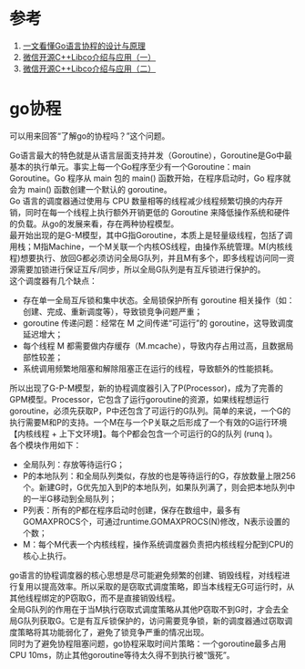 # 参考

1. [一文看懂Go语言协程的设计与原理](https://juejin.cn/post/7044741465930465311#heading-12)
2. [微信开源C++Libco介绍与应用（一）](https://zhuanlan.zhihu.com/p/51078499)
3. [微信开源C++Libco介绍与应用（二）](https://zhuanlan.zhihu.com/p/51081816)


# go协程

可以用来回答“了解go的协程吗？”这个问题。<br>

Go语言最大的特色就是从语言层面支持并发（Goroutine），Goroutine是Go中最基本的执行单元。事实上每一个Go程序至少有一个Goroutine：main Goroutine。Go 程序从 main 包的 main() 函数开始，在程序启动时，Go 程序就会为 main() 函数创建一个默认的 goroutine。<br>
Go 语言的调度器通过使用与 CPU 数量相等的线程减少线程频繁切换的内存开销，同时在每一个线程上执行额外开销更低的 Goroutine 来降低操作系统和硬件的负载。从go的发展来看，存在两种协程模型。<br>
最开始出现的是G-M模型，其中G指Goroutine，本质上是轻量级线程，包括了调用栈；M指Machine，一个M关联一个内核OS线程，由操作系统管理。M(内核线程)想要执行、放回G都必须访问全局G队列，并且M有多个，即多线程访问同一资源需要加锁进行保证互斥/同步，所以全局G队列是有互斥锁进行保护的。<br>
这个调度器有几个缺点：

- 存在单一全局互斥锁和集中状态。全局锁保护所有 goroutine 相关操作（如：创建、完成、重新调度等），导致锁竞争问题严重；
- goroutine 传递问题：经常在 M 之间传递“可运行”的 goroutine，这导致调度延迟增大；
- 每个线程 M 都需要做内存缓存（M.mcache），导致内存占用过高，且数据局部性较差；
- 系统调用频繁地阻塞和解除阻塞正在运行的线程，导致额外的性能损耗。

所以出现了G-P-M模型，新的协程调度器引入了P(Processor)，成为了完善的GPM模型。Processor，它包含了运行goroutine的资源，如果线程想运行goroutine，必须先获取P，P中还包含了可运行的G队列。简单的来说，一个G的执行需要M和P的支持。一个M在与一个P关联之后形成了一个有效的G运行环境【内核线程 + 上下文环境】。每个P都会包含一个可运行的G的队列 (runq )。<br>
各个模块作用如下：

- 全局队列：存放等待运行G；
- P的本地队列：和全局队列类似，存放的也是等待运行的G，存放数量上限256个。新建G时，G优先加入到P的本地队列，如果队列满了，则会把本地队列中的一半G移动到全局队列；
- P列表：所有的P都在程序启动时创建，保存在数组中，最多有GOMAXPROCS个，可通过runtime.GOMAXPROCS(N)修改，N表示设置的个数；
- M：每个M代表一个内核线程，操作系统调度器负责把内核线程分配到CPU的核心上执行。

go语言的协程调度器的核心思想是尽可能避免频繁的创建、销毁线程，对线程进行复用以提高效率。所以采取的是窃取式调度策略，即当本线程无G可运行时，从其他线程绑定的P窃取G，而不是直接销毁线程。<br>
全局G队列的作用在于当M执行窃取式调度策略从其他P窃取不到G时，才会去全局G队列获取G。它是有互斥锁保护的，访问需要竞争锁，新的调度器通过窃取调度策略将其功能弱化了，避免了锁竞争严重的情况出现。<br>
同时为了避免协程阻塞问题，go协程采取时间片策略：一个goroutine最多占用CPU 10ms，防止其他goroutine等待太久得不到执行被“饿死”。<br>


